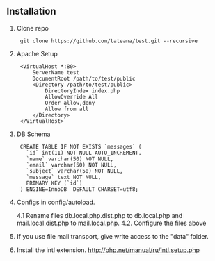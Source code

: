 Installation
------------

1. Clone repo

    	git clone https://github.com/tateana/test.git --recursive

2. Apache Setup

	    <VirtualHost *:80>
	        ServerName test
	        DocumentRoot /path/to/test/public
	        <Directory /path/to/test/public>
	            DirectoryIndex index.php
	            AllowOverride All
	            Order allow,deny
	            Allow from all
	        </Directory>
	    </VirtualHost>
    
3. DB Schema
 
	 	CREATE TABLE IF NOT EXISTS `messages` (
		  `id` int(11) NOT NULL AUTO_INCREMENT,
		  `name` varchar(50) NOT NULL,
		  `email` varchar(50) NOT NULL,
		  `subject` varchar(50) NOT NULL,
		  `message` text NOT NULL,
		  PRIMARY KEY (`id`)
		) ENGINE=InnoDB  DEFAULT CHARSET=utf8;
	
4. Configs in config/autoload.

	4.1 Rename files db.local.php.dist.php to db.local.php and mail.local.dist.php to mail.local.php.
	4.2. Configure the files above

5. If you use file mail transport, give write access to the "data" folder. 

6. Install the intl extension. http://php.net/manual/ru/intl.setup.php
